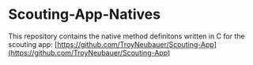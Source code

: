 # Scouting-App-Natives

This repository contains the native method definitons written in C for the scouting app: [https://github.com/TroyNeubauer/Scouting-App](https://github.com/TroyNeubauer/Scouting-App)
